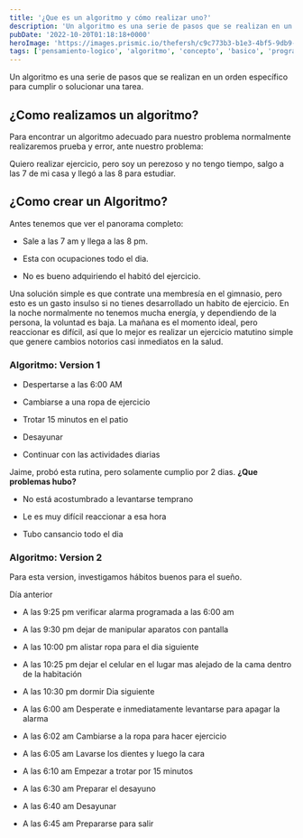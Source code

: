 ```yaml
---
title: '¿Que es un algoritmo y cómo realizar uno?'
description: 'Un algoritmo es una serie de pasos que se realizan en un orden específico para cumplir o solucionar una tarea.'
pubDate: '2022-10-20T01:18:18+0000'
heroImage: 'https://images.prismic.io/thefersh/c9c773b3-b1e3-4bf5-9db9-d1f499709fb8_Protadas+blog+%281%29.png?auto=compress,format'
tags: ['pensamiento-logico', 'algoritmo', 'concepto', 'basico', 'programacion']
---
```

Un algoritmo es una serie de pasos que se realizan en un orden específico para cumplir o solucionar una tarea.
## ¿Como realizamos un algoritmo?

Para encontrar un algoritmo adecuado para nuestro problema normalmente realizaremos prueba y error, ante nuestro problema:

Quiero realizar ejercicio, pero soy un perezoso y no tengo tiempo, salgo a las 7 de mi casa y llegó a las 8 para estudiar.

## ¿Como crear un Algoritmo?

Antes tenemos que ver el panorama completo:

- Sale a las 7 am y llega a las 8 pm.

- Esta con ocupaciones todo el dia.

- No es bueno adquiriendo el habitó del ejercicio.

Una solución simple es que contrate una membresía en el gimnasio, pero esto es un gasto insulso si no tienes desarrollado un habito de ejercicio.
En la noche normalmente no tenemos mucha energía, y dependiendo de la persona, la voluntad es baja.
La mañana es el momento ideal, pero reaccionar es difícil, así que lo mejor es realizar un ejercicio matutino simple que genere cambios notorios casi inmediatos en la salud.

### Algoritmo: Version 1

- Despertarse a las 6:00 AM

- Cambiarse a una ropa de ejercicio

- Trotar 15 minutos en el patio

- Desayunar

- Continuar con las actividades diarias

Jaime, probó esta rutina, pero solamente cumplio por 2 dias.
**¿Que problemas hubo?**

- No está acostumbrado a levantarse temprano

- Le es muy difícil reaccionar a esa hora

- Tubo cansancio todo el dia

### Algoritmo: Version 2

Para esta version, investigamos hábitos buenos para el sueño.

Día anterior

- A las 9:25 pm verificar alarma programada a las 6:00 am

- A las 9:30 pm dejar de manipular aparatos con pantalla

- A las 10:00 pm alistar ropa para el dia siguiente

- A las 10:25 pm dejar el celular en el lugar mas alejado de la cama dentro de la habitación

- A las 10:30 pm dormir
Dia siguiente

- A las 6:00 am Desperate e inmediatamente levantarse para apagar la alarma

- A las 6:02 am Cambiarse a la ropa para hacer ejercicio

- A las 6:05 am Lavarse los dientes y luego la cara

- A las 6:10 am Empezar a trotar por 15 minutos

- A las 6:30 am Preparar el desayuno

- A las 6:40 am Desayunar

- A las 6:45 am Prepararse para salir
